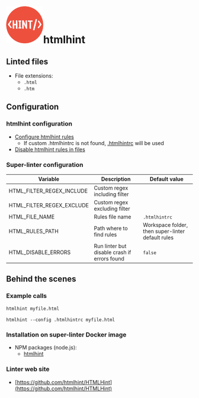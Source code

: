<!-- markdownlint-disable MD033 MD041 -->
<!-- Generated by .automation/build.py, please do not update manually -->
# <a href="https://github.com/htmlhint/HTMLHint" target="blank" title="Visit linter Web Site"><img src="https://raw.githubusercontent.com/htmlhint/HTMLHint/master/website/static/img/htmlhint.png" alt="htmlhint" height="100px"></a>htmlhint

## Linted files

- File extensions:
  - `.html`
  - `.htm`

## Configuration

### htmlhint configuration

- [Configure htmlhint rules](https://htmlhint.com/docs/user-guide/configuration)
  - If custom .htmlhintrc is not found, [.htmlhintrc](https://github.com/nvuillam/super-linter/tree/POC_RefactorInPython/TEMPLATES/.htmlhintrc) will be used
- [Disable htmlhint rules in files](https://htmlhint.com/docs/user-guide/configuration)

### Super-linter configuration

| Variable | Description | Default value |
| ----------------- | -------------- | -------------- |
| HTML_FILTER_REGEX_INCLUDE | Custom regex including filter |  |
| HTML_FILTER_REGEX_EXCLUDE | Custom regex excluding filter |  |
| HTML_FILE_NAME | Rules file name | `.htmlhintrc` |
| HTML_RULES_PATH | Path where to find rules | Workspace folder, then super-linter default rules |
| HTML_DISABLE_ERRORS | Run linter but disable crash if errors found | `false` |

## Behind the scenes

### Example calls

```shell
htmlhint myfile.html
```

```shell
htmlhint --config .htmlhintrc myfile.html
```


### Installation on super-linter Docker image

- NPM packages (node.js):
  - [htmlhint](https://www.npmjs.com/package/htmlhint)

### Linter web site
- [https://github.com/htmlhint/HTMLHint](https://github.com/htmlhint/HTMLHint)

